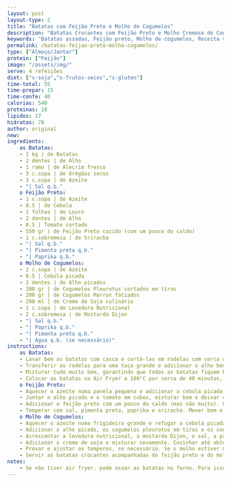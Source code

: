 ```yaml
---
layout: post
layout-type: 2
title: "Batatas com Feijão Preto e Molho de Cogumelos"
description: "Batatas Crocantes com Feijão Preto e Molho Cremoso de Cogumelos"
keywords: "Batatas assadas, Feijão preto, Molho de cogumelos, Receita vegana, Air fryer, Comida caseira, Alimentação saudável, Prato completo, Jantar fácil, Receita nutritiva"
permalink: /batatas-feijao-preto-molho-cogumelos/
type: ["Almoço/Jantar"]
protein: ["Feijão"]
image: "/assets/img/"
serve: 4 refeições
diet: ["s-soja","s-frutos-secos","s-gluten"]
time-total: 55
time-prepar: 15
time-confe: 40
calorias: 540
proteinas: 18
lipidos: 17
hidratos: 78
author: original
new: 
ingredients:
    as Batatas:
    - 1 kg | de Batatas
    - 2 dentes | de Alho
    - 1 ramo | de Alecrim fresco
    - 3 c.sopa | de Orégãos secos
    - 3 c.sopa | de Azeite
    - "| Sal q.b."
    o Feijão Preto:
    - 1 c.sopa | de Azeite
    - 0.5 | de Cebola
    - 2 folhas | de Louro
    - 2 dentes | de Alho
    - 0.5 | Tomate cortado
    - 550 gr | de Feijão Preto cozido (com um pouco do caldo)
    - 1 c.sobremesa | de Sriracha
    - "| Sal q.b."
    - "| Pimenta preta q.b."
    - "| Paprika q.b."
    o Molho de Cogumelos:
    - 2 c.sopa | de Azeite
    - 0.5 | Cebola picada
    - 2 dentes | de Alho picados
    - 200 gr | de Cogumelos Pleurotus cortados em tiras
    - 200 gr | de Cogumelos Marron fatiados
    - 200 ml | de Creme de Soja culinário
    - 2 c.sopa | de Levedura Nutricional
    - 2 c.sobremesa | de Mostarda Dijon
    - "| Sal q.b."
    - "| Paprika q.b."
    - "| Pimenta preta q.b."
    - "| Água q.b. (se necessário)"
instructions:
    as Batatas:
    - Lavar bem as batatas com casca e cortá-las em rodelas com cerca de 1 dedo de espessura.
    - Transferir as rodelas para uma taça grande e adicionar o alho bem picado, o alecrim bem picado, os orégãos, o sal e o azeite.
    - Misturar tudo muito bem, garantindo que todas as batatas fiquem bem temperadas.
    - Colocar as batatas na Air Fryer a 180°C por cerca de 40 minutos, mexendo várias vezes ao longo do tempo até que ambas as faces fiquem douradas e crocantes.
    o Feijão Preto:
    - Aquecer o azeite numa panela pequena e adicionar a cebola picada e as folhas de louro. Refogar até dourar.
    - Juntar o alho picado e o tomate em cubos, misturar bem e deixar cozinhar até o tomate começar a desfazer-se.
    - Adicionar o feijão preto com um pouco do caldo (mas não muito). O objetivo é que o feijão fique com um molho ligeiramente espesso, sem excesso de líquido. Se houver demasiado caldo no final, descartar o excesso.
    - Temperar com sal, pimenta preta, paprika e sriracha. Mexer bem e deixar cozinhar até apurar, sem ultrapassar o ponto desejado para o feijão.
    o Molho de Cogumelos:
    - Aquecer o azeite numa frigideira grande e refogar a cebola picada até dourar.
    - Adicionar o alho picado, os cogumelos pleurotus em tiras e os cogumelos marron fatiados. Misturar bem e deixar cozinhar até perderem parte da água e reduzirem de tamanho.
    - Acrescentar a levedura nutricional, a mostarda Dijon, o sal, a paprika e a pimenta preta. Envolver bem e mexer para não colar.
    - Adicionar o creme de soja e misturar novamente. Cozinhar até obter a consistência desejada.
    - Provar e ajustar os temperos, se necessário. Se o molho estiver muito espesso, adicionar um pouco de água até atingir a textura ideal.
    - Servir as batatas crocantes acompanhadas do feijão preto e do molho cremoso de cogumelos.
notes:
    - Se não tiver air fryer, pode assar as batatas no forno. Para isso, distribuir as rodelas temperadas numa única camada sobre um tabuleiro forrado com papel vegetal e assar a 200°C por cerca de 40-45 minutos, virando-as a meio do tempo para garantir que fiquem douradas e crocantes de ambos os lados.
---
```


